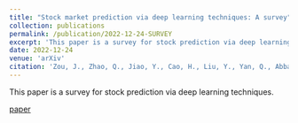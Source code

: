 ```yaml
---
title: "Stock market prediction via deep learning techniques: A survey"
collection: publications
permalink: /publication/2022-12-24-SURVEY
excerpt: 'This paper is a survey for stock prediction via deep learning techniques.'
date: 2022-12-24
venue: 'arXiv'
citation: 'Zou, J., Zhao, Q., Jiao, Y., Cao, H., Liu, Y., Yan, Q., Abbasnejad, E., Liu, L. and Shi, J.Q., 2022. Stock market prediction via deep learning techniques: A survey. arXiv preprint arXiv:2212.12717.'
---
```

This paper is a survey for stock prediction via deep learning techniques.

[paper](https://arxiv.org/abs/2212.12717)


